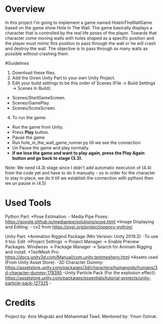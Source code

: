 # Overview
In this project I'm going to implement a game named HoleInTheWallGame based on the game show Hole In The Wall.
The game basically displays a character that is controlled by the real life poses of the player. 
Towards that character come moving walls with holes shaped as a specific position and the player must mimic this position to pass through the wall or he will crash and destroy the wall. 
The objective is to pass through as many walls as possible without crashing them.

#Guidelines
1. Download these files.
2. Add the Given Unity Part to your own Unity Project.
3. Edit your build settings to be this order of Scenes (File -> Build Settings -> Scenes In Build):
  - Scenes/StartGameScreen.
  - Scenes/GamePlay.
  - Scenes/ScoreScreen.
4. To run the game:
  - Run the game from Unity.
  - Press **Play** button.
  - Pause the game 
  - Run hole_in_the_wall_game_runner.py till we see the connection
  - Un Pause the game and play normally.
  - **If we lose the game and want to play again, press the Play Again button and go back to stage (3.3).**
  
Note: We need (4.3) stage since I didn't add automatic execution of (4.4) from the code yet and have to do it manually - so in order for the character to stay in place, we do it till we establish the connection with python) then we un pause in (4.5)

# Used Tools
Python Part:
  *Pose Estimation:
    - Media Pipe Poses: https://google.github.io/mediapipe/solutions/pose.html
  *Image Displaying and Editing:
    - cv2 from https://pypi.org/project/opencv-python/

Unity Part:
  *Animation Riggind Package (Min Version: Unity 2019.3):
    -To use it too:
    Edit ->Project Settings -> Project Manager -> Enable Preview Packages.
    Windwoss -> Package Manager -> Search for Animain Rigging and install.
  *TextMesh Pro: https://docs.unity3d.com/Manual/com.unity.textmeshpro.html
  *Assets used (From Unity Asset Store):
    -3D Character Dummy: 
      https://assetstore.unity.com/packages/3d/characters/humanoids/humans/3d-character-dummy-178395
    -Unity Particle Pack (For the explosion effect): 
      https://assetstore.unity.com/packages/essentials/tutorial-projects/unity-particle-pack-127325
    -
    
# Credits
Project by: Anis Mograbi and Mohammad Tawil.
Mentored by: Yinon Oshrat.
